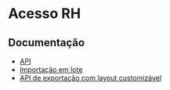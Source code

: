 # **Acesso RH**
## Documentação

- [API](api/README.md)
- [Importação em lote](importacao-lote/README.md)
- [API de exportação com layout customizável](api-exportacao/README.md)
